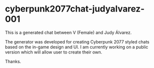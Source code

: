 # cyberpunk2077chat-judyalvarez-001

This is a generated chat between V (Female) and Judy Álvarez.

The generator was developed for creating Cyberpunk 2077 styled chats based on the in-game design and UI.
I am currently working on a public version which will allow user to create their own.

Thanks.
